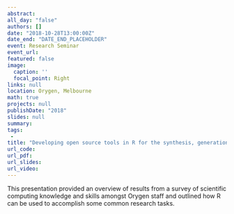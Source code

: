 ```yaml
---
abstract: 
all_day: "false"
authors: []
date: "2018-10-28T13:00:00Z"
date_end: "DATE_END_PLACEHOLDER"
event: Research Seminar
event_url: 
featured: false
image:
  caption: ''
  focal_point: Right
links: null
location: Orygen, Melbourne
math: true
projects: null
publishDate: "2018"
slides: null
summary: 
tags: 
 - 
title: "Developing open source tools in R for the synthesis, generation and analysis of youth mental health data"
url_code: 
url_pdf: 
url_slides: 
url_video: 
---
```


This presentation provided an overview of results from a survey of scientific computing knowledge and skills amongst Orygen staff and outlined how R can be used to accomplish some  common research tasks.
